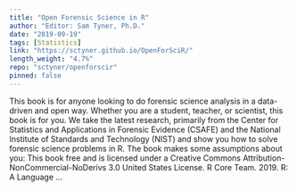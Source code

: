 ```yaml
---
title: "Open Forensic Science in R"
author: "Editor: Sam Tyner, Ph.D."
date: "2019-09-19"
tags: [Statistics]
link: "https://sctyner.github.io/OpenForSciR/"
length_weight: "4.7%"
repo: "sctyner/openforscir"
pinned: false
---
```


This book is for anyone looking to do forensic science analysis in a data-driven and open way. Whether you are a student, teacher, or scientist, this book is for you. We take the latest research, primarily from the Center for Statistics and Applications in Forensic Evidence (CSAFE) and the National Institute of Standards and Technology (NIST) and show you how to solve forensic science problems in R. The book makes some assumptions about you: This book free and is licensed under a Creative Commons Attribution-NonCommercial-NoDerivs 3.0 United States License. R Core Team. 2019. R: A Language ...
